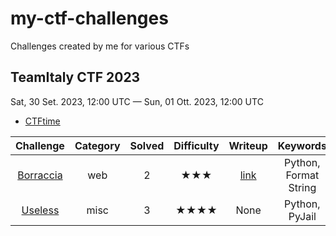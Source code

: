 # my-ctf-challenges
Challenges created by me for various CTFs


## TeamItaly CTF 2023

Sat, 30 Set. 2023, 12:00 UTC — Sun, 01 Ott. 2023, 12:00 UTC

- [CTFtime](https://ctftime.org/event/2088/)

|Challenge|Category|Solved|Difficulty|Writeup|Keywords|
|:-:|:-:|:-:|:-:|:-:|:-:|
|[Borraccia](TeamItaly%20CTF%202023/Borraccia)|web|2|★★★|[link](https://ctftime.org/writeup/37965)|Python, Format String|
|[Useless](TeamItaly%20CTF%202023/Borraccia)|misc|3|★★★★|None|Python, PyJail|
